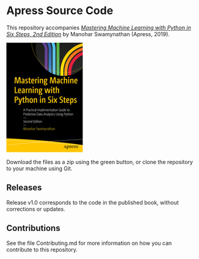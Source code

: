 # Apress Source Code

This repository accompanies [*Mastering Machine Learning with Python in Six Steps, 2nd Edition*](https://www.apress.com/9781484249468) by Manohar Swamynathan (Apress, 2019).

[comment]: #cover
![Cover image](9781484249468.jpg)

Download the files as a zip using the green button, or clone the repository to your machine using Git.

## Releases

Release v1.0 corresponds to the code in the published book, without corrections or updates.

## Contributions

See the file Contributing.md for more information on how you can contribute to this repository.